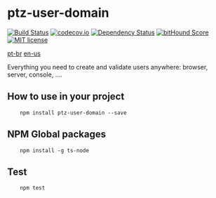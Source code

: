 # ptz-user-domain

[![Build Status](https://travis-ci.org/polutz/ptz-user-domain.svg)](https://travis-ci.org/polutz/ptz-user-domain)
[![codecov.io](http://codecov.io/github/polutz/ptz-user-domain/coverage.svg)](http://codecov.io/github/polutz/ptz-user-domain)
[![Dependency Status](https://gemnasium.com/polutz/ptz-user-domain.svg)](https://gemnasium.com/polutz/ptz-user-domain)
[![bitHound Score](https://www.bithound.io/github/gotwarlost/istanbul/badges/score.svg)](https://www.bithound.io/github/polutz/ptz-user-domain)
[![MIT license](http://img.shields.io/badge/license-MIT-brightgreen.svg)](http://opensource.org/licenses/MIT)

[pt-br](https://github.com/polutz/ptz-user-domain/blob/master/README.pt-br.md)
[en-us](https://github.com/polutz/ptz-user-domain/blob/master/README.md)


Everything you need to create and validate users anywhere: browser, server, console, ....


## How to use in your project

```
    npm install ptz-user-domain --save
```

## NPM Global packages
```
    npm install -g ts-node
```

## Test
```
    npm test
```

